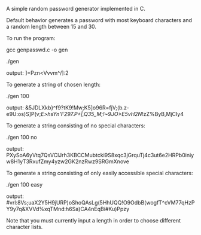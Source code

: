 A simple random password generator implemented in C.

Default behavior generates a password with most keyboard characters and a random length between 15 and 30.

To run the program:

gcc genpasswd.c -o gen

./gen

output: ]=Pzn<Vvvm^/]:2

To generate a string of chosen length:

./gen 100

output: &5JDLXkb}^f9?tK9!Mw;K5]o96R=fjV;(b.z-e9U:os)S]P(v;_E>hsYn'F297.P+|,Q35_M;!~9JO>E5vH2N_!zZ%ByB,MjCIy4

To generate a string consisting of no special characters:

./gen 100 no

output: PXySoA6yVtq7QsVClJrh3KBCCMubtcki9S8xqc3jGrquTj4c3ut6e2HRPb0iniyw8H1yT3RxufZmy4yzw2GK2nzRwz9SRGmXnove

To generate a string consisting of only easily accessible special characters:

./gen 100 easy

output: #vrl:8Vs;uaX2Y5H9jURP)oShoQAsLg(5HhUQQ!O9OdbB(wogfT^cVM77qHzPY9y7q&XVVd%xqTMnd:h6Sa)CA4nEqBi#Ku)Ppzy

Note that you must currently input a length in order to choose different character lists.

